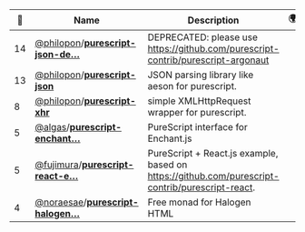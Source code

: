 |:star2: | Name | Description | 🌍|
|---|---|---|---|
|14|[@philopon](https://github.com/philopon)/[**purescript-json-de…**](https://github.com/philopon/purescript-json-deprecated)|DEPRECATED: please use https://github.com/purescript-contrib/purescript-argonaut||
|13|[@philopon](https://github.com/philopon)/[**purescript-json**](https://github.com/philopon/purescript-json)|JSON parsing library like aeson for purescript.||
|8|[@philopon](https://github.com/philopon)/[**purescript-xhr**](https://github.com/philopon/purescript-xhr)|simple XMLHttpRequest wrapper for purescript.||
|5|[@algas](https://github.com/algas)/[**purescript-enchant…**](https://github.com/algas/purescript-enchantjs)|PureScript interface for Enchant.js||
|5|[@fujimura](https://github.com/fujimura)/[**purescript-react-e…**](https://github.com/fujimura/purescript-react-example)|PureScript + React.js example, based on https://github.com/purescript-contrib/purescript-react.||
|4|[@noraesae](https://github.com/noraesae)/[**purescript-halogen…**](https://github.com/noraesae/purescript-halogen-free-html)|Free monad for Halogen HTML||

